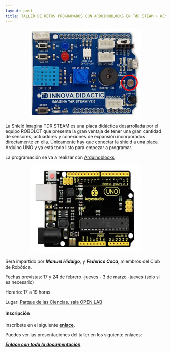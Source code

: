 ```yaml
---
layout: post
title: TALLER DE RETOS PROGRAMADOS CON ARDUINOBLOCKS EN TdR STEAM + KEYESTUDIO UNO
---
```


<p align="center" >
<img src="/images/tdr.JPG" width="350" height="280"/>


</p>

La Shield Imagina TDR STEAM es una placa didáctica desarrollada por el equipo ROBOLOT que presenta la gran ventaja de tener una gran cantidad de sensores, actuadores y conexiones de expansión incorporados directamente en ella. Únicamente hay que conectar la shield a una placa Arduino UNO y ya está todo listo para empezar a programar.


La programación se va a realizar con [Arduinoblocks](http://www.arduinoblocks.com/)


<p align="center" >
<img src="/images/keyestudio.jpg" width="350" height="280"/>


</p>







Será impartido por ***Manuel Hidalgo,*** y ***Federico Coca***,  miembros del Club de Robótica.


Fechas previstas: 17 y 24 de febrero -jueves - 3 de marzo -jueves (solo si es necesario)

Horario: 17 a 19 horas


Lugar: [Parque de las Ciencias, sala OPEN LAB](https://goo.gl/maps/aQC1afhE8HR9uaVx8)




#### Inscripción ####
Inscríbete en el siguiente [**enlace**](https://forms.gle/p4DJMCu3RYhF23my9).

Puedes ver las presentaciones del taller en los siguiente enlaces:


[***Enlace con toda la documentación***](https://fgcoca.github.io/TdR-STEAM-and_UNO/)
